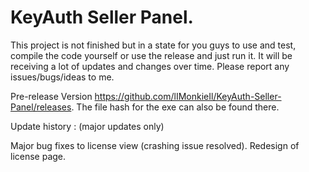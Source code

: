 # KeyAuth Seller Panel.


This project is not finished but in a state for you guys to use and test, compile the code yourself or use the release and just run it.
It will be receiving a lot of updates and changes over time.
Please report any issues/bugs/ideas to me.

Pre-release Version  https://github.com/lIMonkieIl/KeyAuth-Seller-Panel/releases.
The file hash for the exe can also be found there.

Update history : (major updates only)

Major bug fixes to license view (crashing issue resolved).
Redesign of license page.

